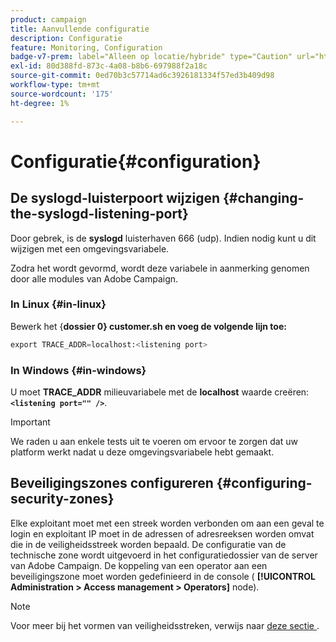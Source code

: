 ```yaml
---
product: campaign
title: Aanvullende configuratie
description: Configuratie
feature: Monitoring, Configuration
badge-v7-prem: label="Alleen op locatie/hybride" type="Caution" url="https://experienceleague.adobe.com/docs/campaign-classic/using/installing-campaign-classic/architecture-and-hosting-models/hosting-models-lp/hosting-models.html?lang=nl" tooltip="Alleen van toepassing op on-premise en hybride implementaties"
exl-id: 80d388fd-873c-4a08-b8b6-697988f2a18c
source-git-commit: 0ed70b3c57714ad6c3926181334f57ed3b409d98
workflow-type: tm+mt
source-wordcount: '175'
ht-degree: 1%

---
```


# Configuratie{#configuration}



## De syslogd-luisterpoort wijzigen {#changing-the-syslogd-listening-port}

Door gebrek, is de **syslogd** luisterhaven 666 (udp). Indien nodig kunt u dit wijzigen met een omgevingsvariabele.

Zodra het wordt gevormd, wordt deze variabele in aanmerking genomen door alle modules van Adobe Campaign.

### In Linux {#in-linux}

Bewerk het {**dossier 0} customer.sh en voeg de volgende lijn toe:**

```sql
export TRACE_ADDR=localhost:<listening port>
```

### In Windows {#in-windows}

U moet **TRACE_ADDR** milieuvariabele met de **localhost** waarde creëren: **`<listening port="" />`**.

>[!IMPORTANT]
>
>We raden u aan enkele tests uit te voeren om ervoor te zorgen dat uw platform werkt nadat u deze omgevingsvariabele hebt gemaakt.

## Beveiligingszones configureren {#configuring-security-zones}

Elke exploitant moet met een streek worden verbonden om aan een geval te login en exploitant IP moet in de adressen of adresreeksen worden omvat die in de veiligheidsstreek worden bepaald. De configuratie van de technische zone wordt uitgevoerd in het configuratiedossier van de server van Adobe Campaign. De koppeling van een operator aan een beveiligingszone moet worden gedefinieerd in de console ( **[!UICONTROL Administration > Access management > Operators]** node).

>[!NOTE]
>
>Voor meer bij het vormen van veiligheidsstreken, verwijs naar [ deze sectie ](../../installation/using/security-zones.md).

